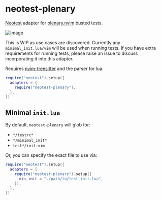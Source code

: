 # neotest-plenary

[Neotest](https://github.com/rcarriga/neotest) adapter for [plenary.nvim](https://github.com/nvim-lua/plenary.nvim) busted tests.

![image](https://user-images.githubusercontent.com/24252670/158066001-713829a6-c515-4dbe-84eb-3a486a3142d5.png)

This is WIP as use cases are discovered. Currently any `minimal_init.lua/vim` will be used when running tests.
If you have extra requirements for running tests, please raise an issue to discuss incorporating it into this adapter.

Requires [nvim-treesitter](https://github.com/nvim-treesitter/nvim-treesitter) and the parser for lua.

```lua
require("neotest").setup({
  adapters = {
    require("neotest-plenary"),
  },
})
```

## Minimal `init.lua`

By default, `neotest-plenary` will glob for:

- `*/testrc*`
- `*/minimal_init*`
- `test*/init.vim`

Or, you can specify the exact file to use via:

```lua
require("neotest").setup({
  adapters = {
    require("neotest-plenary").setup({
      min_init = "./path/to/test_init.lua",
    }),
  },
})
```

<!-- vim: set ft=markdown: -->